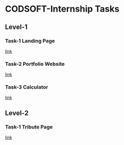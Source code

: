 # CODSOFT-Internship Tasks

## Level-1

### Task-1 Landing Page
[link](https://github.com/khushramnani/CODSOFT/tree/main/Level%201/Task-1%20Landing%20page)

### Task-2 Portfolio Website
[link](https://github.com/khushramnani/CODSOFT/tree/main/Level%201/Task-%202%20Portfolio%20Website/public)

### Task-3 Calculator
[link](https://github.com/khushramnani/CODSOFT/tree/main/Level%201/Task-3%20Calculator)

## Level-2 

### Task-1 Tribute Page
[link](https://github.com/khushramnani/CODSOFT/tree/main/Level%202/Task-1%20Tribute%20page)


